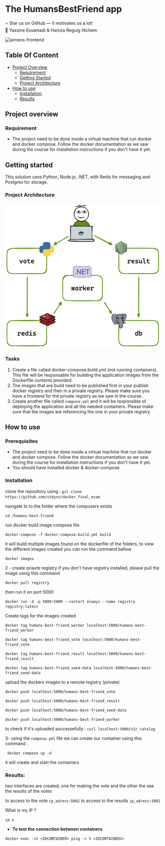 

# The HumansBestFriend app 

:star: Star us on GitHub — it motivates us a lot! \
:man: Yassine Essamadi  & Hamza Reguig Hichem 


![aimeos-frontend](https://miro.medium.com/v2/resize:fit:1400/format:webp/1*ao4tbseGZYAKTYlny-QOWw.png)

## Table Of Content

- [Project Overview](#project-overview)
    - [Requirement](#requirement)
    - [Getting Started](#getting-started)
    - [Project Architecture](#project-architecture)
- [How to use](#how-to-use)
    - [Installation](#installation)
    - [Results](#results)

## Project overview
### Requirement

- The project need to be done inside a virtual machine that run docker and docker compose. Follow the docker documentation as we saw during the course for installation instructions if you don't have it yet.

## Getting started

This solution uses Python, Node.js, .NET, with Redis for messaging and Postgres for storage.

### Project Architecture

![architeture diagram](https://github.com/stdynv/docker_final_exam/blob/main/humans-best-friend/architecture.png)

### Tasks

1. Create a file called docker-compose.build.yml (not running containers). This file will be responsable for building the application images from the Dockerfile contents provided.
2. The images that are build need to be published first in your publish docker registry and then in a private registry. Please make sure you have a frontend for the private registry as we saw in the course.
3. Create another file called `compose.yml` and it will be responsible of deploying the application and all the needed containers. Please make sure that the images are referencing the one in your private registry.

## How to use 

### Prerequisites
- The project need to be done inside a virtual machine that run docker and docker compose. Follow the docker documentation as we saw during the course for installation instructions if you don't have it yet.
- You should have installed docker & docker-compose

### Installation 
clone the repository using : 
  ```git clone https://github.com/stdynv/docker_final_exam ```

navigate to to the folder where the composers exists
``` 
cd /humans-best-friend
```
run docker build image compose file 
```docker
docker-compose -f docker-compose.build.yml build
```
it will build multiple images found on the dockerfile of the folders, to view the different images created you can run the command bellow 
```docker
docker images
```
2 - create priavte registry 
if you don't have registry installed, please pull the image using this command
```docker
docker pull registry
```
then run it on port 5000
```docker
docker run -d -p 5000:5000 --restart always --name registry registry:latest
```
Create tags for the images created 
```docker
docker tag humans-best-friend_worker localhost:5000/humans-best-friend_worker
```
```docker
docker tag humans-best-friend_vote localhost:5000/humans-best-friend_vote
```
```docker
docker tag humans-best-friend_result localhost:5000/humans-best-friend_result
```
```docker
docker tag humans-best-friend_seed-data localhost:5000/humans-best-friend_seed-data
```
upload the dockers images to a remote registry (private)

```docker
docker push localhost:5000/humans-best-friend_vote
```
```docker
docker push localhost:5000/humans-best-friend_result
```
```docker
docker push localhost:5000/humans-best-friend_seed-data
```
```docker
docker push localhost:5000/humans-best-friend_worker
```
to check if it's uploaded successefully : 
```curl localhost:5000/v2/_catalog```

3- using the ```compose.yml``` file we can create our container using this command :
```docker
 docker compose up -d
```
it will create and start the containers 

### Results: 
two interfaces are created, one for making the vote and the other the see the results of the votes

to access to the vote ```ip_adress:5002```
to access to the results ```ip_adress:5001```

What is my iP ? 
```
ip a
```

- **To test the connection between containers**

```docker
docker exec -it <IDCONTAINER> ping -c 5 <IDCONTAINER2>
```


